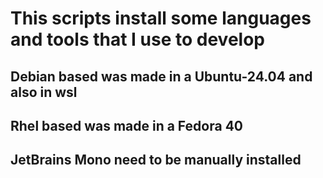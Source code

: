 # This scripts install some languages and tools that I use to develop

## Debian based was made in a Ubuntu-24.04 and also in wsl
## Rhel based was made in a Fedora 40

## JetBrains Mono need to be manually installed
